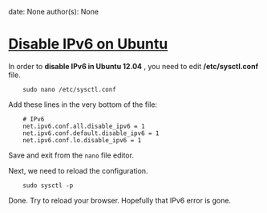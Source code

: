
date: None
author(s): None

# [Disable IPv6 on Ubuntu](http://el.web.id/how-to-disable-ipv6-in-ubuntu-12-04-231)

In order to **disable IPv6 in Ubuntu 12.04** , you need to edit **/etc/sysctl.conf** file.

```
    sudo nano /etc/sysctl.conf
```

Add these lines in the very bottom of the file:

```
    # IPv6
    net.ipv6.conf.all.disable_ipv6 = 1
    net.ipv6.conf.default.disable_ipv6 = 1
    net.ipv6.conf.lo.disable_ipv6 = 1
```

Save and exit from the `nano` file editor.

Next, we need to reload the configuration.

```
    sudo sysctl -p
```

Done. Try to reload your browser. Hopefully that IPv6 error is gone.
